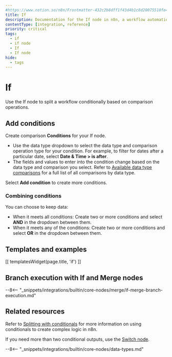 ```yaml
---
#https://www.notion.so/n8n/Frontmatter-432c2b8dff1f43d4b1c8d20075510fe4
title: If
description: Documentation for the If node in n8n, a workflow automation platform. Includes guidance on usage, and links to examples.
contentType: [integration, reference]
priority: critical
tags:
  - if
  - if node
  - If
  - If node
hide:
  - tags
---
```


# If

Use the If node to split a workflow conditionally based on comparison operations.

## Add conditions

Create comparison **Conditions** for your If node.

- Use the data type dropdown to select the data type and comparison operation type for your condition. For example, to filter for dates after a particular date, select **Date & Time > is after**.
- The fields and values to enter into the condition change based on the data type and comparison you select. Refer to [Available data type comparisons](#available-data-type-comparisons) for a full list of all comparisons by data type.

Select **Add condition** to create more conditions.

### Combining conditions

You can choose to keep data:

* When it meets all conditions: Create two or more conditions and select **AND** in the dropdown between them.
* When it meets any of the conditions: Create two or more conditions and select **OR** in the dropdown between them.

## Templates and examples

<!-- see https://www.notion.so/n8n/Pull-in-templates-for-the-integrations-pages-37c716837b804d30a33b47475f6e3780 -->
[[ templatesWidget(page.title, 'if') ]]

## Branch execution with If and Merge nodes

--8<-- "_snippets/integrations/builtin/core-nodes/merge/if-merge-branch-execution.md"

## Related resources

Refer to [Splitting with conditionals](/flow-logic/splitting/) for more information on using conditionals to create complex logic in n8n.

If you need more than two conditional outputs, use the [Switch node](/integrations/builtin/core-nodes/n8n-nodes-base.switch/).

--8<-- "_snippets/integrations/builtin/core-nodes/data-types.md"


